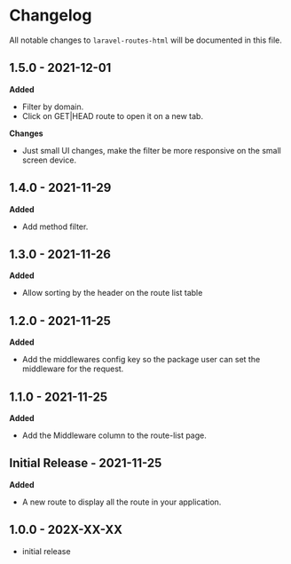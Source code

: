 # Changelog

All notable changes to `laravel-routes-html` will be documented in this file.

## 1.5.0 - 2021-12-01

**Added**

- Filter by domain.
- Click on GET|HEAD route to open it on a new tab.

**Changes**

- Just small UI changes, make the filter be more responsive on the small screen device.

## 1.4.0 - 2021-11-29

**Added**

- Add method filter.

## 1.3.0 - 2021-11-26

**Added**

- Allow sorting by the header on the route list table

## 1.2.0 - 2021-11-25

**Added**

- Add the middlewares config key so the package user can set the middleware for the request.

## 1.1.0 - 2021-11-25

**Added**

- Add the Middleware column to the route-list page.

## Initial Release - 2021-11-25

**Added**

- A new route to display all the route in your application.

## 1.0.0 - 202X-XX-XX

- initial release
